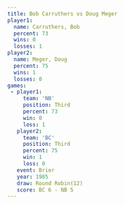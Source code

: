 ```yaml
---
title: Bob Carruthers vs Doug Meger
player1:               
  name: Carruthers, Bob
  percent: 73          
  wins: 0              
  losses: 1            
player2:               
  name: Meger, Doug    
  percent: 75          
  wins: 1              
  losses: 0            
games:
 - player1:         
     team: 'NB'     
     position: Third
     percent: 73    
     win: 0         
     loss: 1        
   player2:         
     team: 'BC'     
     position: Third
     percent: 75    
     win: 1         
     loss: 0        
   event: Brier         
   year: 1985           
   draw: Round Robin(12)
   score: BC 6 - NB 5   
---
```

